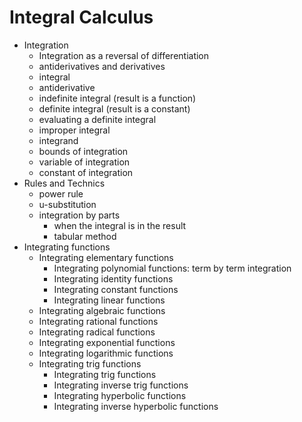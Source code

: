 # Integral Calculus

- Integration
  - Integration as a reversal of differentiation
  - antiderivatives and derivatives
  - integral
  - antiderivative
  - indefinite integral (result is a function)
  - definite integral (result is a constant)
  - evaluating a definite integral
  - improper integral
  - integrand
  - bounds of integration
  - variable of integration
  - constant of integration
- Rules and Technics
  - power rule
  - u-substitution
  - integration by parts
    - when the integral is in the result
    - tabular method
- Integrating functions
  - Integrating elementary functions
    - Integrating polynomial functions: term by term integration
    - Integrating identity functions
    - Integrating constant functions
    - Integrating linear functions
  - Integrating algebraic functions
  - Integrating rational functions
  - Integrating radical functions
  - Integrating exponential functions
  - Integrating logarithmic functions
  - Integrating trig functions
    - Integrating trig functions
    - Integrating inverse trig functions
    - Integrating hyperbolic functions
    - Integrating inverse hyperbolic functions
